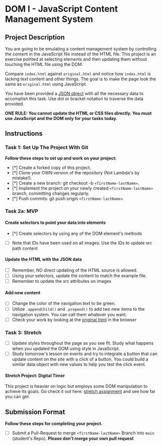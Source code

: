 # DOM I - JavaScript Content Management System

## Project Description

You are going to be emulating a content management system by controlling the content in the JavaScript file instead of the HTML file. This project is an exercise pointed at selecting elements and then updating them without touching the HTML file using the DOM.

Compare `index.html` against `original.html` and notice how `index.html` is lacking text content and other things. The goal is to make the page look the same as `original.html` using JavaScript.

You have been provided a [JSON object](js/index.js) with all the necessary data to accomplish this task. Use dot or bracket notation to traverse the data provided.

**ONE RULE: You cannot update the HTML or CSS files directly. You must use JavaScript and the DOM only for your tasks today.**

## Instructions

### Task 1: Set Up The Project With Git

**Follow these steps to set up and work on your project:**

-   [*] Create a forked copy of this project.
-   [*] Clone your OWN version of the repository (Not Lambda's by mistake!).
-   [*] Create a new branch: git checkout -b `<firstName-lastName>`.
-   [*] Implement the project on your newly created `<firstName-lastName>` branch, committing changes regularly.
-   [*] Push commits: git push origin `<firstName-lastName>`.

### Task 2a: MVP

#### Create selectors to point your data into elements

-   [*] Create selectors by using any of the DOM element's methods
-   [ ] Note that IDs have been used on all images. Use the IDs to update src path content

#### Update the HTML with the JSON data

-   [ ] Remember, NO direct updating of the HTML source is allowed.
-   [ ] Using your selectors, update the content to match the example file.
-   [ ] Remember to update the src attributes on images

#### Add new content

-   [ ] Change the color of the navigation text to be green.
-   [ ] Utilize `.appendChild()` and `.prepend()` to add two new items to the navigation system. You can call them whatever you want.
-   [ ] Check your work by looking at the [original html](original.html) in the browser

### Task 3: Stretch

-   [ ] Update styles throughout the page as you see fit. Study what happens when you updated the DOM using style in JavaScript.
-   [ ] Study tomorrow's lesson on events and try to integrate a button that can update content on the site with a click of a button. You could build a similar data object with new values to help you test the click event.

#### Stretch Project: Digital Timer

This project is heavier on logic but employs some DOM manipulation to achieve its goals. Go check it out here: [stretch assignment](stretch-assignment) and see how far you can get.

## Submission Format

**Follow these steps for completing your project.**

-   [ ] Submit a Pull-Request to merge `<firstName-lastName>` Branch into `main` (student's Repo). **Please don't merge your own pull request**
